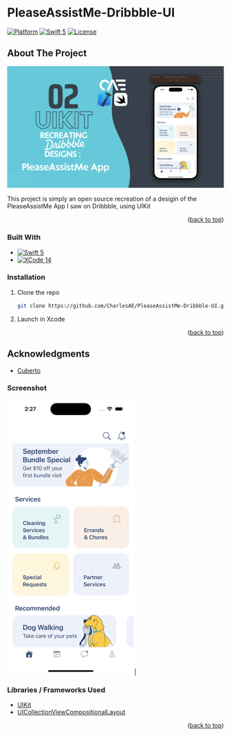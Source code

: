# PleaseAssistMe-Dribbble-UI
<a name="readme-top"></a>
[![Platform](https://img.shields.io/badge/Platform-iOS-lightgrey.svg)]()
[![Swift 5](https://img.shields.io/badge/Swift-5.0-orange.svg)](https://swift.org)
[![License](http://img.shields.io/badge/license-MIT-lightgrey.svg?style=flat
            )](http://mit-license.org)

## About The Project

[![Dribbble - PleaseAssistMe App][product-screenshot]](https://dribbble.com/shots/17109073-PleaseAssistMe-App-Redesign)

This project is simply an open source recreation of a desigin of the PleaseAssistMe App I saw on Dribbble, using UIKit

<p align="right">(<a href="#readme-top">back to top</a>)</p>

### Built With

* [![Swift 5][Swift]][Swift-url]
* [![XCode 14][Xcode]][Xcode-url]



### Installation

1. Clone the repo
   ```sh
   git clone https://github.com/CharlesAE/PleaseAssistMe-Dribbble-UI.git
   ```
2. Launch in Xcode

<p align="right">(<a href="#readme-top">back to top</a>)</p>
   
## Acknowledgments

* [Cuberto](https://dribbble.com/cuberto)


### Screenshot

![PleaseAssistMe](https://raw.githubusercontent.com/CharlesAE/PleaseAssistMe-Dribbble-UI/main/PAM.gif)|  


### Libraries / Frameworks Used
* [UIKit](https://developer.apple.com/documentation/uikit)
* [UICollectionViewCompositionalLayout](https://developer.apple.com/documentation/uikit/uicollectionviewcompositionallayout)

<p align="right">(<a href="#readme-top">back to top</a>)</p>

  <!-- MARKDOWN LINKS & IMAGES -->
<!-- https://www.markdownguide.org/basic-syntax/#reference-style-links -->
[linkedin-shield]: https://img.shields.io/badge/-LinkedIn-black.svg?style=for-the-badge&logo=linkedin&colorB=555
[linkedin-url]: https://linkedin.com/in/linkedin_username
[Swift]: https://img.shields.io/badge/swift-F54A2A?style=for-the-badge&logo=swift&logoColor=white
[Swift-url]: https://www.swift.org/
[Xcode]: https://img.shields.io/badge/Xcode-007ACC?style=for-the-badge&logo=Xcode&logoColor=white
[Xcode-url]: https://developer.apple.com/xcode/
[product-screenshot]: https://raw.githubusercontent.com/CharlesAE/PleaseAssistMe-Dribbble-UI/main/redesign.png
